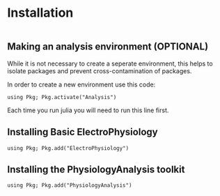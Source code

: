 # Installation
```@contents
```
## Making an analysis environment (OPTIONAL)
While it is not necessary to create a seperate environment, this helps to isolate packages and prevent cross-contamination of packages. 

In order to create a new environment use this code: 
```
using Pkg; Pkg.activate("Analysis")
```

Each time you run julia you will need to run this line first. 

## Installing Basic ElectroPhysiology

```
using Pkg; Pkg.add("ElectroPhysiology")
```


## Installing the PhysiologyAnalysis toolkit
```
using Pkg; Pkg.add("PhysiologyAnalysis")
```

